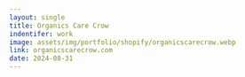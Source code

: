 ```yaml
---
layout: single
title: Organics Care Crow
indentifer: work
image: assets/img/portfolio/shopify/organicscarecrow.webp
link: organicscarecrow.com
date: 2024-08-31
---
```

